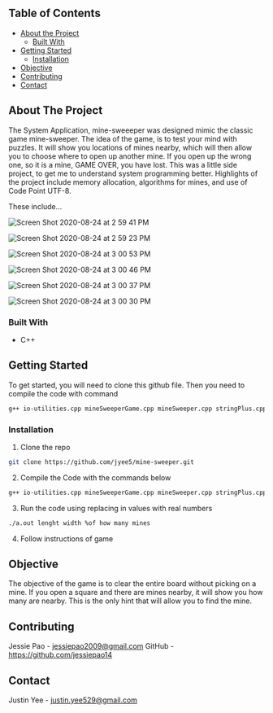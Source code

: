 ## Table of Contents

* [About the Project](#about-the-project)
  * [Built With](#built-with)
* [Getting Started](#getting-started)
  * [Installation](#installation)
* [Objective](#objective)
* [Contributing](#contributing)
* [Contact](#contact)




<!-- ABOUT THE PROJECT -->
## About The Project

The System Application, mine-sweeeper was designed mimic the classic game mine-sweeper.  The idea of the game, is to test your mind with puzzles.  It will show you locations of mines nearby, which will then allow you to choose where to open up another mine.  If you open up the wrong one, so it is a mine, GAME OVER, you have lost.  This was a little side project, to get me to understand system programming better.  Highlights of the project include memory allocation, algorithms for mines, and use of Code Point UTF-8.   

These include...

![Screen Shot 2020-08-24 at 2 59 41 PM](https://user-images.githubusercontent.com/54599611/93818342-18dbfa00-fc0f-11ea-80ef-2e083192ecb3.png)

![Screen Shot 2020-08-24 at 2 59 23 PM](https://user-images.githubusercontent.com/54599611/93818345-19749080-fc0f-11ea-8343-a364d9cc93bb.png)

![Screen Shot 2020-08-24 at 3 00 53 PM](https://user-images.githubusercontent.com/54599611/93818346-1a0d2700-fc0f-11ea-8bda-890e34b8cca2.png)

![Screen Shot 2020-08-24 at 3 00 46 PM](https://user-images.githubusercontent.com/54599611/93818350-1aa5bd80-fc0f-11ea-9e80-ad2d6ceeb0be.png)

![Screen Shot 2020-08-24 at 3 00 37 PM](https://user-images.githubusercontent.com/54599611/93818351-1aa5bd80-fc0f-11ea-93fe-e8ee1e6bf074.png)

![Screen Shot 2020-08-24 at 3 00 30 PM](https://user-images.githubusercontent.com/54599611/93818353-1b3e5400-fc0f-11ea-9bde-006eb7be6f1d.png)


### Built With
* C++

<!-- GETTING STARTED -->
## Getting Started

To get started, you will need to clone this github file.  Then you need to compile the code with command
```sh
g++ io-utilities.cpp mineSweeperGame.cpp mineSweeper.cpp stringPlus.cpp
```

### Installation

1. Clone the repo
```sh
git clone https://github.com/jyee5/mine-sweeper.git
```
2.  Compile the Code with the commands below
```sh
g++ io-utilities.cpp mineSweeperGame.cpp mineSweeper.cpp stringPlus.cpp
```
3.  Run the code using replacing in values with real numbers
```sh
./a.out lenght width %of how many mines
```
4.  Follow instructions of game


<!-- USAGE EXAMPLES -->
## Objective

The objective of the game is to clear the entire board without picking on a mine.  If you open a square and there are mines nearby, it will show you how many are nearby.  This is the only hint that will allow you to find the mine.  


<!-- CONTRIBUTING -->
## Contributing

Jessie Pao - jessiepao2009@gmail.com
GitHub - https://github.com/jessiepao14

<!-- CONTACT -->
## Contact

Justin Yee - justin.yee529@gmail.com

